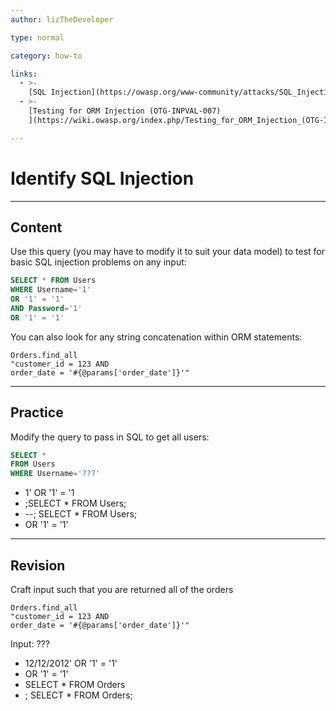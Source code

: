 ```yaml
---
author: lizTheDeveloper

type: normal

category: how-to

links:
  - >-
    [SQL Injection](https://owasp.org/www-community/attacks/SQL_Injection){website}
  - >-
    [Testing for ORM Injection (OTG-INPVAL-007)
    ](https://wiki.owasp.org/index.php/Testing_for_ORM_Injection_(OTG-INPVAL-007)){website}

---
```


# Identify SQL Injection

---

## Content

Use this query (you may have to modify it to suit your data model) to test for basic SQL injection problems on any input:

```sql
SELECT * FROM Users
WHERE Username='1'
OR '1' = '1'
AND Password='1'
OR '1' = '1'
```

You can also look for any string concatenation within ORM statements:

```plain-text
Orders.find_all
"customer_id = 123 AND
order_date = '#{@params['order_date']}'"
```

---

## Practice

Modify the query to pass in SQL to get all users:

```sql
SELECT * 
FROM Users 
WHERE Username='???'
```

- 1' OR '1' = '1
- ;SELECT * FROM Users;
- --; SELECT * FROM Users;
- OR '1' = '1'

---

## Revision

Craft input such that you are returned all of the orders

```plain-text
Orders.find_all
"customer_id = 123 AND
order_date = '#{@params['order_date']}'"
```

Input: ???

- 12/12/2012' OR '1' = '1'
- OR '1' = '1'
- SELECT * FROM Orders
- ; SELECT * FROM Orders;
